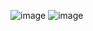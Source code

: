 ![image](https://github.com/user-attachments/assets/a74cdc31-bcb9-4664-85e6-51cdbf545f84)
![image](https://github.com/user-attachments/assets/7901bd5a-cebc-4443-a34d-b3711361cef8)
